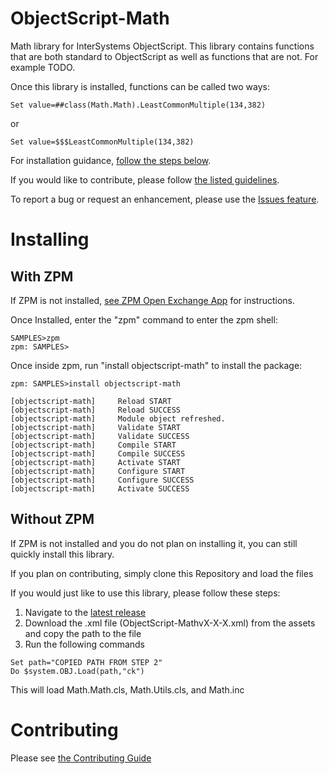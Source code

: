 # ObjectScript-Math
Math library for InterSystems ObjectScript. This library contains functions that are both standard to ObjectScript as well as functions that are not. For example TODO.

Once this library is installed, functions can be called two ways:
```
Set value=##class(Math.Math).LeastCommonMultiple(134,382)
```
or
```
Set value=$$$LeastCommonMultiple(134,382)
```

For installation guidance, [follow the steps below](#installing).

If you would like to contribute, please follow [the listed guidelines](#contributing).

To report a bug or request an enhancement, please use the [Issues feature](https://github.com/psteiwer/ObjectScript-Math/issues).

# Installing
## With ZPM
If ZPM is not installed, [see ZPM Open Exchange App](https://openexchange.intersystems.com/package/ObjectScript-Package-Manager-2) for instructions.

Once Installed, enter the "zpm" command to enter the zpm shell:
```
SAMPLES>zpm
zpm: SAMPLES>
```
Once inside zpm, run "install objectscript-math" to install the package:
```
zpm: SAMPLES>install objectscript-math
 
[objectscript-math]     Reload START
[objectscript-math]     Reload SUCCESS
[objectscript-math]     Module object refreshed.
[objectscript-math]     Validate START
[objectscript-math]     Validate SUCCESS
[objectscript-math]     Compile START
[objectscript-math]     Compile SUCCESS
[objectscript-math]     Activate START
[objectscript-math]     Configure START
[objectscript-math]     Configure SUCCESS
[objectscript-math]     Activate SUCCESS
```

## Without ZPM
If ZPM is not installed and you do not plan on installing it, you can still quickly install this library.

If you plan on contributing, simply clone this Repository and load the files

If you would just like to use this library, please follow these steps:
1. Navigate to the [latest release](https://github.com/psteiwer/ObjectScript-Math/releases/latest)
2. Download the .xml file (ObjectScript-MathvX-X-X.xml) from the assets and copy the path to the file
3. Run the following commands
```
Set path="COPIED PATH FROM STEP 2"
Do $system.OBJ.Load(path,"ck")
```
This will load Math.Math.cls, Math.Utils.cls, and Math.inc

# Contributing
Please see [the Contributing Guide](https://github.com/psteiwer/ObjectScript-Math/blob/master/CONTRIBUTING.md)
